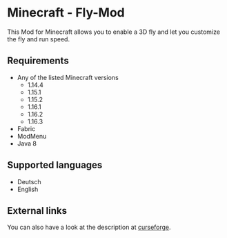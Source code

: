 # Minecraft - Fly-Mod
This Mod for Minecraft allows you to enable a 3D fly and let you customize the fly and run speed.

## Requirements
* Any of the listed Minecraft versions
    * 1.14.4
    * 1.15.1
    * 1.15.2
    * 1.16.1
    * 1.16.2
    * 1.16.3
* Fabric
* ModMenu
* Java 8

## Supported languages
* Deutsch
* English

## External links
You can also have a look at the description at [curseforge](https://www.curseforge.com/minecraft/mc-mods/fly-mod-3d "Show the Mod on curseforge").
